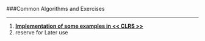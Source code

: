 ###Common Algorithms and Exercises
- - -

1. [**Implementation of some examples in << CLRS >>**](https://github.com/zpoint/Algorithms/tree/master/CLRS)
2. reserve for Later use
